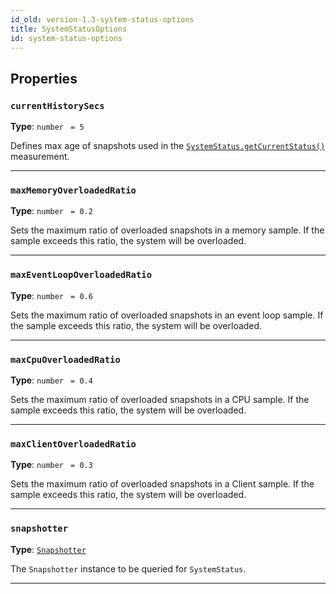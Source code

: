 ```yaml
---
id_old: version-1.3-system-status-options
title: SystemStatusOptions
id: system-status-options
---
```


<a name="systemstatusoptions"></a>

## Properties

### `currentHistorySecs`

**Type**: `number` <code> = 5</code>

Defines max age of snapshots used in the [`SystemStatus.getCurrentStatus()`](../api/system-status#getcurrentstatus) measurement.

---

### `maxMemoryOverloadedRatio`

**Type**: `number` <code> = 0.2</code>

Sets the maximum ratio of overloaded snapshots in a memory sample. If the sample exceeds this ratio, the system will be overloaded.

---

### `maxEventLoopOverloadedRatio`

**Type**: `number` <code> = 0.6</code>

Sets the maximum ratio of overloaded snapshots in an event loop sample. If the sample exceeds this ratio, the system will be overloaded.

---

### `maxCpuOverloadedRatio`

**Type**: `number` <code> = 0.4</code>

Sets the maximum ratio of overloaded snapshots in a CPU sample. If the sample exceeds this ratio, the system will be overloaded.

---

### `maxClientOverloadedRatio`

**Type**: `number` <code> = 0.3</code>

Sets the maximum ratio of overloaded snapshots in a Client sample. If the sample exceeds this ratio, the system will be overloaded.

---

### `snapshotter`

**Type**: [`Snapshotter`](../api/snapshotter)

The `Snapshotter` instance to be queried for `SystemStatus`.

---
